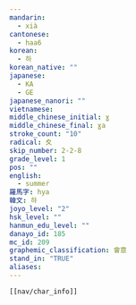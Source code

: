 ```yaml
---
mandarin:
  - xià
cantonese:
  - haa6
korean:
  - 하
korean_native: ""
japanese:
  - KA
  - GE
japanese_nanori: ""
vietnamese:
middle_chinese_initial: ɣ
middle_chinese_final: ɣa
stroke_count: "10"
radical: 夊
skip_number: 2-2-8
grade_level: 1
pos: ""
english:
  - summer
羅馬字: hya
韓文: 햐
joyo_level: "2"
hsk_level: ""
hanmun_edu_level: ""
danayo_id: 185
mc_id: 209
graphemic_classification: 會意
stand_in: "TRUE"
aliases:
---
```

```meta-bind-embed
[[nav/char_info]]
```